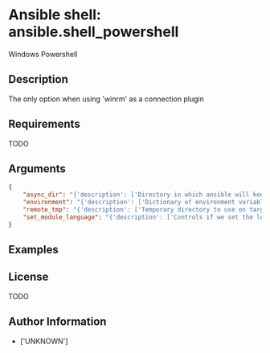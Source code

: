 # Ansible shell: ansible.shell_powershell


Windows Powershell

## Description

The only option when using 'winrm' as a connection plugin

## Requirements

TODO

## Arguments

``` json
{
    "async_dir": "{'description': ['Directory in which ansible will keep async job information.', 'Before Ansible 2.8, this was set to C(remote_tmp + "\\.ansible_async").'], 'default': '%USERPROFILE%\\.ansible_async', 'ini': [{'section': 'powershell', 'key': 'async_dir'}], 'vars': [{'name': 'ansible_async_dir'}], 'version_added': '2.8'}",
    "environment": "{'description': ['Dictionary of environment variables and their values to use when executing commands.'], 'type': 'dict', 'default': {}}",
    "remote_tmp": "{'description': ['Temporary directory to use on targets when copying files to the host.'], 'default': '%TEMP%', 'ini': [{'section': 'powershell', 'key': 'remote_tmp'}], 'vars': [{'name': 'ansible_remote_tmp'}]}",
    "set_module_language": "{'description': ['Controls if we set the locale for moduels when executing on the target.', 'Windows only supports C(no) as an option.'], 'type': 'bool', 'default': False, 'choices': ['no']}",
}
```

## Examples



## License

TODO

## Author Information
  - ['UNKNOWN']
